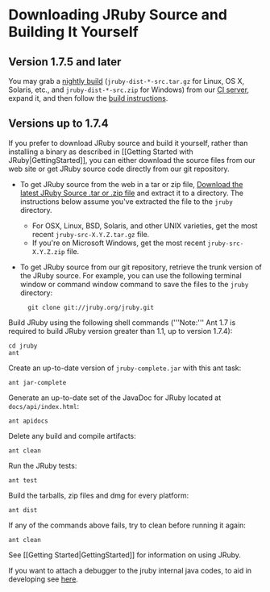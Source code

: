 # Downloading JRuby Source and Building It Yourself
## Version 1.7.5 and later
You may grab a [nightly build](http://ci.jruby.org/snapshots/master/) (`jruby-dist-*-src.tar.gz` for Linux, OS X, Solaris, etc., and `jruby-dist-*-src.zip` for Windows) from our [CI server](http://ci.jruby.org), expand it, and then follow the [build instructions](https://github.com/jruby/jruby/blob/master/BUILDING.md).

## Versions up to 1.7.4
If you prefer to download JRuby source and build it yourself, rather than installing a binary as described in [[Getting Started with JRuby|GettingStarted]], you can either download the source files from our web site or get JRuby source code directly from our git repository. 

* To get JRuby source from the web in a tar or zip file, [Download the latest JRuby Source .tar or .zip file](http://jruby.org/download) and extract it to a directory.  The instructions below assume you've extracted the file to the `jruby` directory. 
  * For OSX, Linux, BSD, Solaris, and other UNIX varieties, get the most recent `jruby-src-X.Y.Z.tar.gz` file.
  * If you're on Microsoft Windows, get the most recent `jruby-src-X.Y.Z.zip` file.
* To get JRuby source from our git repository, retrieve the trunk version of the JRuby source. For example, you can use the following terminal window or command window command to save the files to the `jruby` directory:

        git clone git://jruby.org/jruby.git

Build JRuby using the following shell commands ('''Note:''' Ant 1.7 is required to build JRuby version greater than 1.1, up to version 1.7.4):

    cd jruby
    ant

Create an up-to-date version of `jruby-complete.jar` with this ant task:

    ant jar-complete

Generate an up-to-date set of the JavaDoc for JRuby located at `docs/api/index.html`:

    ant apidocs

Delete any build and compile artifacts:

    ant clean

Run the JRuby tests:

    ant test

Build the tarballs, zip files and dmg for every platform:

    ant dist

If any of the commands above fails, try to clean before running it again:

    ant clean

See [[Getting Started|GettingStarted]] for information on using JRuby.

If you want to attach a debugger to the jruby internal java codes, to aid in developing see [here](http://betterlogic.com/roger/2010/08/how-to-debug-jruby-core-in-netbeans/).